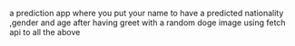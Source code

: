 a prediction app where you put your name to have a predicted nationality ,gender and age after having greet with a random doge image using fetch api to all the above
